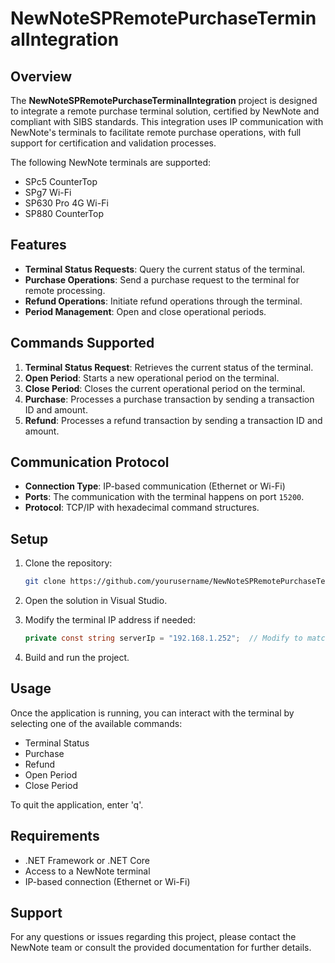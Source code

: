 # NewNoteSPRemotePurchaseTerminalIntegration

## Overview

The **NewNoteSPRemotePurchaseTerminalIntegration** project is designed to integrate a remote purchase terminal solution, certified by NewNote and compliant with SIBS standards. This integration uses IP communication with NewNote's terminals to facilitate remote purchase operations, with full support for certification and validation processes.

The following NewNote terminals are supported:
- SPc5 CounterTop
- SPg7 Wi-Fi
- SP630 Pro 4G Wi-Fi
- SP880 CounterTop

## Features

- **Terminal Status Requests**: Query the current status of the terminal.
- **Purchase Operations**: Send a purchase request to the terminal for remote processing.
- **Refund Operations**: Initiate refund operations through the terminal.
- **Period Management**: Open and close operational periods.
  
## Commands Supported

1. **Terminal Status Request**: Retrieves the current status of the terminal.
2. **Open Period**: Starts a new operational period on the terminal.
3. **Close Period**: Closes the current operational period on the terminal.
4. **Purchase**: Processes a purchase transaction by sending a transaction ID and amount.
5. **Refund**: Processes a refund transaction by sending a transaction ID and amount.

## Communication Protocol

- **Connection Type**: IP-based communication (Ethernet or Wi-Fi)
- **Ports**: The communication with the terminal happens on port `15200`.
- **Protocol**: TCP/IP with hexadecimal command structures.

## Setup

1. Clone the repository:
    ```bash
    git clone https://github.com/yourusername/NewNoteSPRemotePurchaseTerminalIntegration.git
    ```
   
2. Open the solution in Visual Studio.

3. Modify the terminal IP address if needed:
    ```csharp
    private const string serverIp = "192.168.1.252";  // Modify to match your terminal's IP address
    ```

4. Build and run the project.

## Usage

Once the application is running, you can interact with the terminal by selecting one of the available commands:

- Terminal Status
- Purchase
- Refund
- Open Period
- Close Period

To quit the application, enter 'q'.

## Requirements

- .NET Framework or .NET Core
- Access to a NewNote terminal
- IP-based connection (Ethernet or Wi-Fi)

## Support

For any questions or issues regarding this project, please contact the NewNote team or consult the provided documentation for further details.

